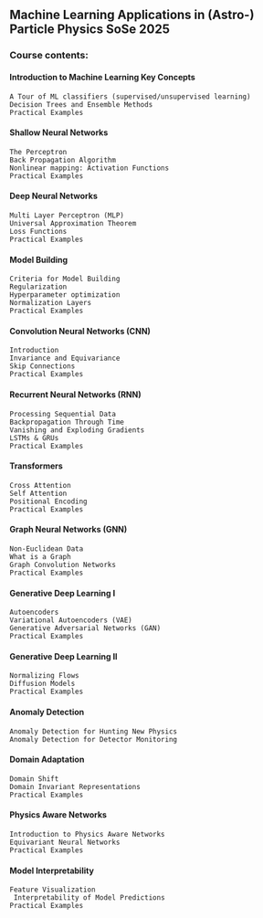 ## Machine Learning Applications in (Astro-) Particle Physics SoSe 2025

### Course contents:

#### Introduction to Machine Learning Key Concepts  

    A Tour of ML classifiers (supervised/unsupervised learning)   
    Decision Trees and Ensemble Methods  
    Practical Examples  

#### Shallow Neural Networks  

    The Perceptron  
    Back Propagation Algorithm  
    Nonlinear mapping: Activation Functions  
    Practical Examples  

#### Deep Neural Networks  

    Multi Layer Perceptron (MLP)  
    Universal Approximation Theorem   
    Loss Functions  
    Practical Examples  

#### Model Building  

    Criteria for Model Building  
    Regularization  
    Hyperparameter optimization  
    Normalization Layers  
    Practical Examples  

#### Convolution Neural Networks (CNN)  

    Introduction  
    Invariance and Equivariance  
    Skip Connections  
    Practical Examples  

#### Recurrent Neural Networks (RNN)  

    Processing Sequential Data  
    Backpropagation Through Time  
    Vanishing and Exploding Gradients  
    LSTMs & GRUs  
    Practical Examples  

#### Transformers  

    Cross Attention  
    Self Attention  
    Positional Encoding  
    Practical Examples  

#### Graph Neural Networks (GNN)  

    Non-Euclidean Data  
    What is a Graph  
    Graph Convolution Networks  
    Practical Examples  

#### Generative Deep Learning I  

    Autoencoders  
    Variational Autoencoders (VAE)  
    Generative Adversarial Networks (GAN)  
    Practical Examples  

#### Generative Deep Learning II  

    Normalizing Flows  
    Diffusion Models  
    Practical Examples  

#### Anomaly Detection  

    Anomaly Detection for Hunting New Physics  
    Anomaly Detection for Detector Monitoring  

#### Domain Adaptation  

    Domain Shift  
    Domain Invariant Representations  
    Practical Examples  

#### Physics Aware Networks  

    Introduction to Physics Aware Networks  
    Equivariant Neural Networks  
    Practical Examples  

#### Model Interpretability  

    Feature Visualization  
     Interpretability of Model Predictions  
    Practical Examples  
